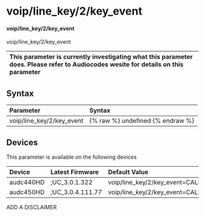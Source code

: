 ﻿---
description: voip/line_key/2/key_event
search: false
---

# voip/line_key/2/key_event

#### voip/line_key/2/key_event

voip/line_key/2/key_event


| This parameter is currently investigating what this parameter does. Please refer to Audiocodes wesite for details on this parameter | 
| :--- |

## Syntax
| Parameter | Syntax |
| :--- | :--- |
|voip/line_key/2/key_event | {% raw %} undefined {% endraw %}|

## Devices
This parameter is available on the following devices

| Device | Latest Firmware | Default Value |
|:---|:---|:---|
| audc440HD | ;UC_3.0.1.322 | voip/line_key/2/key_event=CALENDAR 
| audc450HD | ;UC_3.0.4.111.77 | voip/line_key/2/key_event=CALENDAR 

ADD A DISCLAIMER

